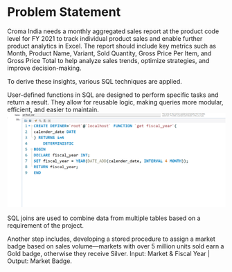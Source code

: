 # Problem Statement
Croma India needs a monthly aggregated sales report at the product code level for FY 2021 to track individual product sales and enable further product analytics in Excel. The report should include key metrics such as Month, Product Name, Variant, Sold Quantity, Gross Price Per Item, and Gross Price Total to help analyze sales trends, optimize strategies, and improve decision-making.

To derive these insights, various SQL techniques are applied.

User-defined functions in SQL are designed to perform specific tasks and return a result. They allow for reusable logic, making queries more modular, efficient, and easier to maintain.
![image_alt](https://github.com/Shriimant/SQL-Financial-Analytics/blob/main/User%20Defined%20Function.png)

SQL joins are used to combine data from multiple tables based on a requirement of the project.

Another step includes, developing a stored procedure to assign a market badge based on sales volume—markets with over 5 million units sold earn a Gold badge, otherwise they receive Silver. Input: Market & Fiscal Year | Output: Market Badge.
